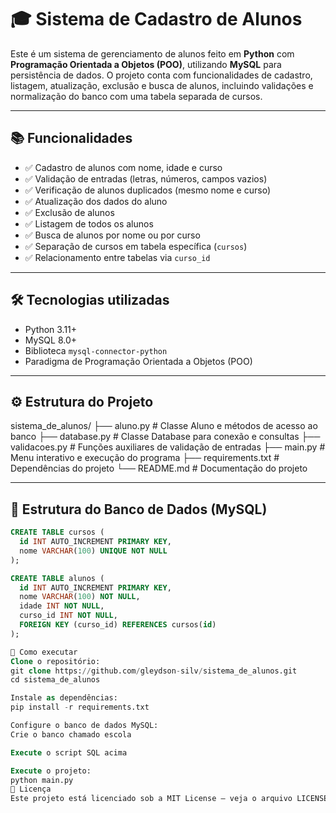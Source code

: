 # 🎓 Sistema de Cadastro de Alunos

Este é um sistema de gerenciamento de alunos feito em **Python** com **Programação Orientada a Objetos (POO)**, utilizando **MySQL** para persistência de dados. O projeto conta com funcionalidades de cadastro, listagem, atualização, exclusão e busca de alunos, incluindo validações e normalização do banco com uma tabela separada de cursos.

---

## 📚 Funcionalidades

- ✅ Cadastro de alunos com nome, idade e curso
- ✅ Validação de entradas (letras, números, campos vazios)
- ✅ Verificação de alunos duplicados (mesmo nome e curso)
- ✅ Atualização dos dados do aluno
- ✅ Exclusão de alunos
- ✅ Listagem de todos os alunos
- ✅ Busca de alunos por nome ou por curso
- ✅ Separação de cursos em tabela específica (`cursos`)
- ✅ Relacionamento entre tabelas via `curso_id`

---

## 🛠️ Tecnologias utilizadas

- Python 3.11+
- MySQL 8.0+
- Biblioteca `mysql-connector-python`
- Paradigma de Programação Orientada a Objetos (POO)

---

## ⚙️ Estrutura do Projeto

sistema_de_alunos/
├── aluno.py # Classe Aluno e métodos de acesso ao banco
├── database.py # Classe Database para conexão e consultas
├── validacoes.py # Funções auxiliares de validação de entradas
├── main.py # Menu interativo e execução do programa
├── requirements.txt # Dependências do projeto
└── README.md # Documentação do projeto

---

## 💾 Estrutura do Banco de Dados (MySQL)

```sql
CREATE TABLE cursos (
  id INT AUTO_INCREMENT PRIMARY KEY,
  nome VARCHAR(100) UNIQUE NOT NULL
);

CREATE TABLE alunos (
  id INT AUTO_INCREMENT PRIMARY KEY,
  nome VARCHAR(100) NOT NULL,
  idade INT NOT NULL,
  curso_id INT NOT NULL,
  FOREIGN KEY (curso_id) REFERENCES cursos(id)
);

🚀 Como executar
Clone o repositório:
git clone https://github.com/gleydson-silv/sistema_de_alunos.git
cd sistema_de_alunos

Instale as dependências:
pip install -r requirements.txt

Configure o banco de dados MySQL:
Crie o banco chamado escola

Execute o script SQL acima

Execute o projeto:
python main.py
📌 Licença
Este projeto está licenciado sob a MIT License – veja o arquivo LICENSE para mais detalhes.